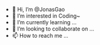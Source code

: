 - 👋 Hi, I’m @JonasGao
- 👀 I’m interested in Coding~
- 🌱 I’m currently learning ...
- 💞️ I’m looking to collaborate on ...
- 📫 How to reach me ...

<!---
JonasGao/JonasGao is a ✨ special ✨ repository because its `README.md` (this file) appears on your GitHub profile.
You can click the Preview link to take a look at your changes.
--->
